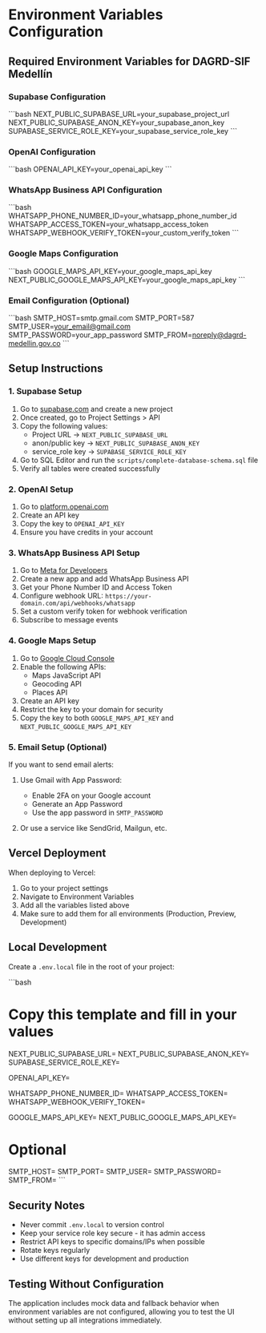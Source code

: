 # Environment Variables Configuration

## Required Environment Variables for DAGRD-SIF Medellín

### Supabase Configuration
\`\`\`bash
NEXT_PUBLIC_SUPABASE_URL=your_supabase_project_url
NEXT_PUBLIC_SUPABASE_ANON_KEY=your_supabase_anon_key
SUPABASE_SERVICE_ROLE_KEY=your_supabase_service_role_key
\`\`\`

### OpenAI Configuration
\`\`\`bash
OPENAI_API_KEY=your_openai_api_key
\`\`\`

### WhatsApp Business API Configuration
\`\`\`bash
WHATSAPP_PHONE_NUMBER_ID=your_whatsapp_phone_number_id
WHATSAPP_ACCESS_TOKEN=your_whatsapp_access_token
WHATSAPP_WEBHOOK_VERIFY_TOKEN=your_custom_verify_token
\`\`\`

### Google Maps Configuration
\`\`\`bash
GOOGLE_MAPS_API_KEY=your_google_maps_api_key
NEXT_PUBLIC_GOOGLE_MAPS_API_KEY=your_google_maps_api_key
\`\`\`

### Email Configuration (Optional)
\`\`\`bash
SMTP_HOST=smtp.gmail.com
SMTP_PORT=587
SMTP_USER=your_email@gmail.com
SMTP_PASSWORD=your_app_password
SMTP_FROM=noreply@dagrd-medellin.gov.co
\`\`\`

## Setup Instructions

### 1. Supabase Setup

1. Go to [supabase.com](https://supabase.com) and create a new project
2. Once created, go to Project Settings > API
3. Copy the following values:
   - Project URL → `NEXT_PUBLIC_SUPABASE_URL`
   - anon/public key → `NEXT_PUBLIC_SUPABASE_ANON_KEY`
   - service_role key → `SUPABASE_SERVICE_ROLE_KEY`
4. Go to SQL Editor and run the `scripts/complete-database-schema.sql` file
5. Verify all tables were created successfully

### 2. OpenAI Setup

1. Go to [platform.openai.com](https://platform.openai.com)
2. Create an API key
3. Copy the key to `OPENAI_API_KEY`
4. Ensure you have credits in your account

### 3. WhatsApp Business API Setup

1. Go to [Meta for Developers](https://developers.facebook.com)
2. Create a new app and add WhatsApp Business API
3. Get your Phone Number ID and Access Token
4. Configure webhook URL: `https://your-domain.com/api/webhooks/whatsapp`
5. Set a custom verify token for webhook verification
6. Subscribe to message events

### 4. Google Maps Setup

1. Go to [Google Cloud Console](https://console.cloud.google.com)
2. Enable the following APIs:
   - Maps JavaScript API
   - Geocoding API
   - Places API
3. Create an API key
4. Restrict the key to your domain for security
5. Copy the key to both `GOOGLE_MAPS_API_KEY` and `NEXT_PUBLIC_GOOGLE_MAPS_API_KEY`

### 5. Email Setup (Optional)

If you want to send email alerts:

1. Use Gmail with App Password:
   - Enable 2FA on your Google account
   - Generate an App Password
   - Use the app password in `SMTP_PASSWORD`

2. Or use a service like SendGrid, Mailgun, etc.

## Vercel Deployment

When deploying to Vercel:

1. Go to your project settings
2. Navigate to Environment Variables
3. Add all the variables listed above
4. Make sure to add them for all environments (Production, Preview, Development)

## Local Development

Create a `.env.local` file in the root of your project:

\`\`\`bash
# Copy this template and fill in your values
NEXT_PUBLIC_SUPABASE_URL=
NEXT_PUBLIC_SUPABASE_ANON_KEY=
SUPABASE_SERVICE_ROLE_KEY=

OPENAI_API_KEY=

WHATSAPP_PHONE_NUMBER_ID=
WHATSAPP_ACCESS_TOKEN=
WHATSAPP_WEBHOOK_VERIFY_TOKEN=

GOOGLE_MAPS_API_KEY=
NEXT_PUBLIC_GOOGLE_MAPS_API_KEY=

# Optional
SMTP_HOST=
SMTP_PORT=
SMTP_USER=
SMTP_PASSWORD=
SMTP_FROM=
\`\`\`

## Security Notes

- Never commit `.env.local` to version control
- Keep your service role key secure - it has admin access
- Restrict API keys to specific domains/IPs when possible
- Rotate keys regularly
- Use different keys for development and production

## Testing Without Configuration

The application includes mock data and fallback behavior when environment variables are not configured, allowing you to test the UI without setting up all integrations immediately.
